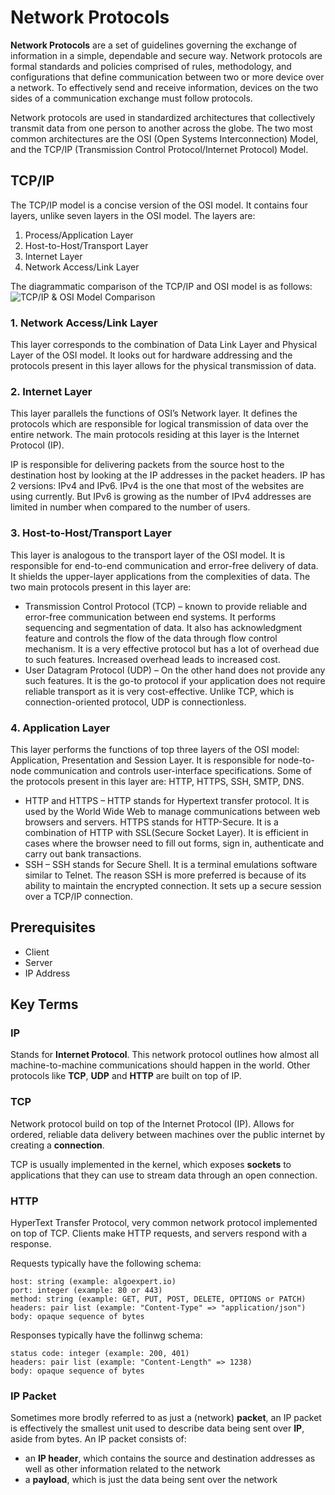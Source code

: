# Network Protocols  
__Network Protocols__ are a set of guidelines governing the exchange of information in a simple, dependable and secure way. Network protocols are formal standards and policies comprised of rules, methodology, and configurations that define communication between two or more device over a network. To effectively send and receive information, devices on the two sides of a communication exchange must follow protocols.

Network protocols are used in standardized architectures that collectively transmit data from one person to another across the globe. The two most common architectures are the OSI (Open Systems Interconnection) Model, and the TCP/IP (Transmission Control Protocol/Internet Protocol) Model. 

## TCP/IP
The TCP/IP model is a concise version of the OSI model. It contains four layers, unlike seven layers in the OSI model. The layers are:
1. Process/Application Layer
2. Host-to-Host/Transport Layer
3. Internet Layer
4. Network Access/Link Layer

The diagrammatic comparison of the TCP/IP and OSI model is as follows:
![TCP/IP & OSI Model Comparison](./TCP:IP_OSI.png)

### 1. Network Access/Link Layer
This layer corresponds to the combination of Data Link Layer and Physical Layer of the OSI model. It looks out for hardware addressing and the protocols present in this layer allows for the physical transmission of data.

### 2. Internet Layer
This layer parallels the functions of OSI’s Network layer. It defines the protocols which are responsible for logical transmission of data over the entire network. The main protocols residing at this layer is the Internet Protocol (IP).

IP is responsible for delivering packets from the source host to the destination host by looking at the IP addresses in the packet headers. IP has 2 versions: IPv4 and IPv6. IPv4 is the one that most of the websites are using currently. But IPv6 is growing as the number of IPv4 addresses are limited in number when compared to the number of users.

### 3. Host-to-Host/Transport Layer
This layer is analogous to the transport layer of the OSI model. It is responsible for end-to-end communication and error-free delivery of data. It shields the upper-layer applications from the complexities of data. The two main protocols present in this layer are:

* Transmission Control Protocol (TCP) – known to provide reliable and error-free communication between end systems. It performs sequencing and segmentation of data. It also has acknowledgment feature and controls the flow of the data through flow control mechanism. It is a very effective protocol but has a lot of overhead due to such features. Increased overhead leads to increased cost.
* User Datagram Protocol (UDP) – On the other hand does not provide any such features. It is the go-to protocol if your application does not require reliable transport as it is very cost-effective. Unlike TCP, which is connection-oriented protocol, UDP is connectionless.

### 4. Application Layer
This layer performs the functions of top three layers of the OSI model: Application, Presentation and Session Layer. It is responsible for node-to-node communication and controls user-interface specifications. Some of the protocols present in this layer are: HTTP, HTTPS, SSH, SMTP, DNS. 

* HTTP and HTTPS – HTTP stands for Hypertext transfer protocol. It is used by the World Wide Web to manage communications between web browsers and servers. HTTPS stands for HTTP-Secure. It is a combination of HTTP with SSL(Secure Socket Layer). It is efficient in cases where the browser need to fill out forms, sign in, authenticate and carry out bank transactions.
* SSH – SSH stands for Secure Shell. It is a terminal emulations software similar to Telnet. The reason SSH is more preferred is because of its ability to maintain the encrypted connection. It sets up a secure session over a TCP/IP connection.

## Prerequisites  
* Client
* Server
* IP Address

## Key Terms  
### IP  
Stands for __Internet Protocol__. This network protocol outlines how almost all machine-to-machine communications should happen in the world. Other protocols like __TCP__, __UDP__ and __HTTP__ are built on top of IP.  

### TCP  
Network protocol build on top of the Internet Protocol (IP). Allows for ordered, reliable data delivery between machines over the public internet by creating a __connection__.  

TCP is usually implemented in the kernel, which exposes __sockets__ to applications that they can use to stream data through an open connection.  

### HTTP  
HyperText Transfer Protocol, very common network protocol implemented on top of TCP. Clients make HTTP requests, and servers respond with a response. 
 
Requests typically have the following schema:  
```
host: string (example: algoexpert.io)
port: integer (example: 80 or 443)
method: string (example: GET, PUT, POST, DELETE, OPTIONS or PATCH)
headers: pair list (example: "Content-Type" => "application/json")
body: opaque sequence of bytes
```
Responses typically have the follinwg schema:  
```
status code: integer (example: 200, 401)
headers: pair list (example: "Content-Length" => 1238)
body: opaque sequence of bytes
```

### IP Packet  
Sometimes more brodly referred to as just a (network) __packet__, an IP packet is effectively the smallest unit used to describe data being sent over __IP__, aside from bytes. An IP packet consists of:  
* an __IP header__, which contains the source and destination addresses as well as other information related to the network
* a __payload__, which is just the data being sent over the network
